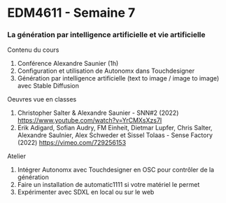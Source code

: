 # EDM4611 - Semaine 7
### La génération par intelligence artificielle et vie artificielle 

Contenu du cours 
1. Conférence Alexandre Saunier (1h) 
2. Configuration et utilisation de Autonomx dans Touchdesigner 
3. Génération par intelligence artificielle (text to image / image to image) avec Stable Diffusion

Oeuvres vue en classes
1. Christopher Salter & Alexandre Saunier - SNN#2 (2022) https://www.youtube.com/watch?v=YrCMXsXzs7I
2. Erik Adigard, Sofian Audry, FM Einheit, Dietmar Lupfer, Chris Salter, Alexandre Saulnier, Alex Schweder et Sissel Tolaas - Sense Factory (2022) https://vimeo.com/729256153

Atelier 
1. Intégrer Autonomx avec Touchdesigner en OSC pour contrôler de la génération 
2. Faire un installation de automatic1111 si votre matériel le permet
3. Expérimenter avec SDXL en local ou sur le web
